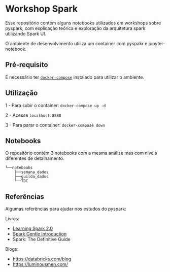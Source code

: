 # Workshop Spark

Esse repositório contém alguns notebooks utilizados em workshops sobre pyspark, com explicação teórica e exploração da arquitetura spark utilizando Spark UI.

O ambiente de desenvolvimento utiliza um container com pyspakr e jupyter-notebook. 

## Pré-requisito
É necessário ter [`docker-compose`](https://docs.docker.com/compose/install/) instalado para utilizar o ambiente.


## Utilização

1 - Para subir o container: 
`docker-compose up -d`

2 - Acesse `localhost:8888`

3 - Para parar o container:
`docker-compose down`


## Notebooks
O repositório contém 3 notebooks com a mesma análise mas com níveis diferentes de detalhamento. 
```
└──notebooks
    ├──semana_dados
    ├──guilda_dados
    └──TDC
```

## Referências

Algumas referências para ajudar nos estudos do pyspark:

Livros:
- [Learning Spark 2.0](https://databricks.com/p/ebook/learning-spark-from-oreilly)
- [Spark Gentle Introduction](https://databricks.com/p/ebook/gentle-intro-to-apache-spark)
- Spark: The Definitive Guide

Blogs:
- https://databricks.com/blog
- https://luminousmen.com/
